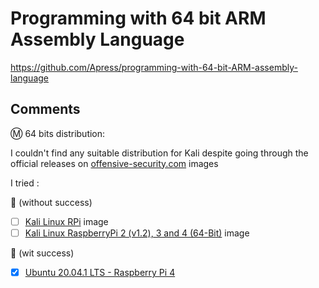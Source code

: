 # Programming with 64 bit ARM Assembly Language

https://github.com/Apress/programming-with-64-bit-ARM-assembly-language


## Comments

:m: 64 bits distribution:

I couldn't find any suitable distribution for Kali despite going through the official releases on [offensive-security.com](https://www.offensive-security.com/kali-linux-arm-images) images

I tried : 

:bookmark: (without success)
- [ ] [Kali Linux RPi](https://images.kali.org/arm-images/kali-linux-2020.3a-rpi.img.xz) image
- [ ] [Kali Linux RaspberryPi 2 (v1.2), 3 and 4 (64-Bit)](https://images.kali.org/arm-images/kali-linux-2020.3a-rpi3-nexmon-64.img.xz) image

:bookmark: (wit success)
- [x] [Ubuntu 20.04.1 LTS - Raspberry Pi 4](https://ubuntu.com/download/raspberry-pi/thank-you?version=20.04.1&architecture=arm64+raspi)

